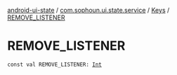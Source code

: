 [android-ui-state](../../index.md) / [com.sophoun.ui.state.service](../index.md) / [Keys](index.md) / [REMOVE_LISTENER](./-r-e-m-o-v-e_-l-i-s-t-e-n-e-r.md)

# REMOVE_LISTENER

`const val REMOVE_LISTENER: `[`Int`](https://kotlinlang.org/api/latest/jvm/stdlib/kotlin/-int/index.html)